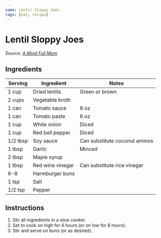 ```yaml
---
name: Lentil Sloppy Joes
tags: [eat, recipe]
---
```


# Lentil Sloppy Joes

_Source: [A Mind Full Mom](https://amindfullmom.com/slow-cooker-vegan-sloppy-joes/)_

## Ingredients

| Serving | Ingredient | Notes |
|-|-|-|
| 1 cup | Dried lentils | Green or brown |
| 2 cups | Vegetable broth |  |
| 1 can | Tomato sauce | 8 oz |
| 1 can | Tomato paste | 6 oz |
| 1 cup | White onion | Diced |
| 1 cup | Red bell pepper | Diced |
| 1/2 tbsp | Soy sauce | Can substitute coconut aminos |
| 1 tbsp | Garlic | Minced |
| 2 tbsp | Maple syrup |  |
| 1 tbsp | Red wine vinegar | Can substitute rice vinegar |
| 6-8 | Harmburger buns |  |
| 1 tsp | Salt |  |
| 1/2 tsp | Pepper |  |

## Instructions

1. Stir all ingredients in a slow cooker.
1. Set to cook on high for 4 hours (or on low for 8 hours).
1. Stir and serve on buns (or as desired).